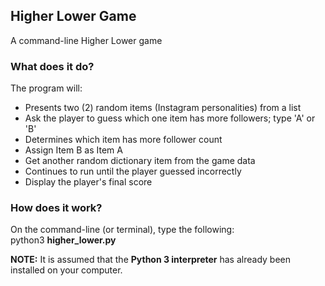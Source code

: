 ## Higher Lower Game
A command-line Higher Lower game

### What does it do?
The program will:
* Presents two (2) random items (Instagram personalities) from a list
* Ask the player to guess which one item has more followers; type 'A' or 'B'
* Determines which item has more follower count
* Assign Item B as Item A
* Get another random dictionary item from the game data
* Continues to run until the player guessed incorrectly
* Display the player's final score

### How does it work?
On the command-line (or terminal), type the following:<br>
python3 <b>higher_lower.py</b>

<b>NOTE:</b> It is assumed that the <b>Python 3 interpreter</b> has already been installed on your computer.
